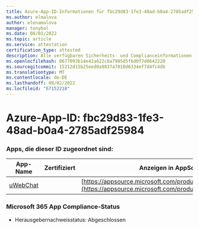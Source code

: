 ```yaml
---
title: Azure-App-ID-Informationen für fbc29d83-1fe3-48ad-b0a4-2785adf25984
ms.author: elmalova
author: elenamalova
manager: tonybal
ms.date: 08/01/2022
ms.topic: article
ms.service: attestation
certification_type: attested
description: Alle verfügbaren Sicherheits- und Complianceinformationen für fbc29d83-1fe3-48ad-b0a4-2785adf25984.
ms.openlocfilehash: 0677093b14e42a622c8a7985d5f6d0f7d8642220
ms.sourcegitcommit: 15212d15b25eed0a9837a7010d6334ef7d4fc4db
ms.translationtype: MT
ms.contentlocale: de-DE
ms.lasthandoff: 08/02/2022
ms.locfileid: "67152218"
---
```

# <a name="azure-app-id-fbc29d83-1fe3-48ad-b0a4-2785adf25984"></a>Azure-App-ID: fbc29d83-1fe3-48ad-b0a4-2785adf25984


### <a name="apps-associated-with-this-id"></a>Apps, die dieser ID zugeordnet sind:
| **App-Name** | **Zertifiziert** | **Anzeigen in AppSource** |
|--------------|---------------|-----------------------|
| [uWebChat](../forward/WA200001347.md) |  | [https://appsource.microsoft.com/product/office/WA200001347](https://appsource.microsoft.com/product/office/WA200001347) |

### <a name="microsoft-365-app-compliance-status"></a>Microsoft 365 App Compliance-Status
- Herausgebernachweisstatus: Abgeschlossen
